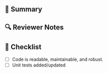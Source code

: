 ## 📌 Summary

<!-- What does this PR do? Why is it needed? -->

## 🔍 Reviewer Notes

<!-- Anything you'd like reviewers to focus on (e.g., tricky logic, edge cases)? -->

## 🧹 Checklist

- [ ] Code is readable, maintainable, and robust.
- [ ] Unit tests added/updated
